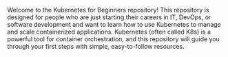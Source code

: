 Welcome to the Kubernetes for Beginners repository! This repository is designed for people who are just starting their careers in IT, DevOps, or software development and want to learn how to use Kubernetes to manage and scale containerized applications. Kubernetes (often called K8s) is a powerful tool for container orchestration, and this repository will guide you through your first steps with simple, easy-to-follow resources.
